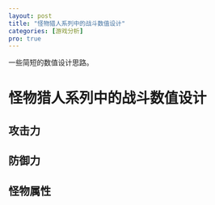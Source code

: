 ```yaml
---
layout: post
title: "怪物猎人系列中的战斗数值设计"
categories: [游戏分析]
pro: true
---
```


一些简短的数值设计思路。

<!--more-->

# 怪物猎人系列中的战斗数值设计

## 攻击力

## 防御力

## 怪物属性